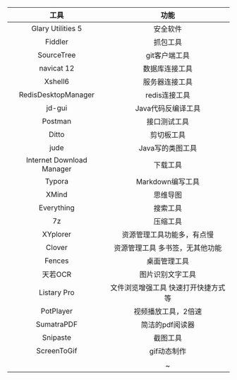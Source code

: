 |           工具            |                功能                 |
| :-----------------------: | :---------------------------------: |
|     Glary Utilities 5     |              安全软件               |
|          Fiddler          |              抓包工具               |
|        SourceTree         |            git客户端工具            |
|        navicat 12         |           数据库连接工具            |
|          Xshell6          |           服务器连接工具            |
|    RedisDesktopManager    |            redis连接工具            |
|          jd-gui           |         Java代码反编译工具          |
|          Postman          |            接口测试工具             |
|           Ditto           |             剪切板工具              |
|           jude            |          Java写的类图工具           |
| Internet Download Manager |              下载工具               |
|          Typora           |          Markdown编写工具           |
|           XMind           |              思维导图               |
|        Everything         |              搜索工具               |
|            7z             |              压缩工具               |
|         XYplorer          |     资源管理工具功能多，有点慢      |
|          Clover           |   资源管理工具 多书签，无其他功能   |
|          Fences           |            桌面管理工具             |
|          天若OCR          |          图片识别文字工具           |
|        Listary Pro        | 文件浏览增强工具 快速打开快捷方式等 |
|         PotPlayer         |         视频播放工具，2倍速         |
|        SumatraPDF         |           简洁的pdf阅读器           |
|         Snipaste          |              截图工具               |
|        ScreenToGif        |             gif动态制作             |
|                           |                                     |
|                           |                  ~                  |



